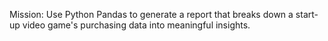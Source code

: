 Mission: Use Python Pandas to generate a report that breaks down a start-up video game's purchasing data into meaningful insights. 
